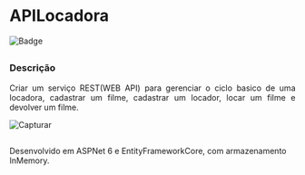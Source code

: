 # APILocadora

![Badge](https://img.shields.io/static/v1?label=STATUS&message=DESENVOLVENDO&color=Green)
##
### Descrição
<p align="justify">Criar um serviço REST(WEB API) para gerenciar o ciclo basico de uma locadora, cadastrar um filme, cadastrar um locador, locar um filme e devolver um filme. </br></p>

![Capturar](https://user-images.githubusercontent.com/25112571/156238327-ab02d0b1-d337-4cda-81bf-f6938c5ab333.PNG)
##
Desenvolvido em ASPNet 6 e EntityFrameworkCore, com armazenamento InMemory.
